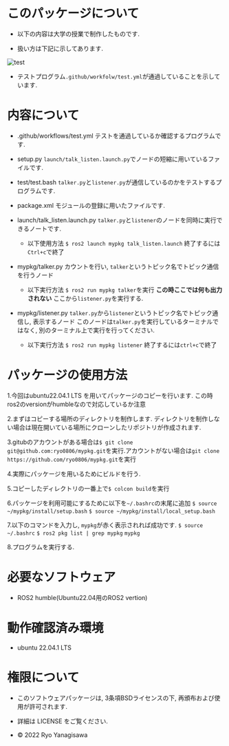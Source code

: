 # このパッケージについて

 * 以下の内容は大学の授業で制作したものです.

 * 扱い方は下記に示してあります.

![test](https://github.com/ryo0806/mypkg/actions/workflows/test.yml/badge.svg)
 * テストプログラム`.github/workfolw/test.yml`が通過していることを示しています.

# 内容について

 * .github/workflows/test.yml
	テストを通過しているか確認するプログラムです.

 * setup.py
	`launch/talk_listen.launch.py`でノードの短縮に用いているファイルです.

 * test/test.bash
	`talker.py`と`listener.py`が通信しているのかをテストするプログラムです.

 * package.xml
	モジュールの登録に用いたファイルです.

 * launch/talk_listen.launch.py
	`talker.py`と`listener`のノードを同時に実行できるノートです.
	* 以下使用方法
	`$ ros2 launch mypkg talk_listen.launch`
	 終了するには`Ctrl+c`で終了

 * mypkg/talker.py
	カウントを行い, `talker`というトピック名でトピック通信を行うノード
	* 以下実行方法
	`$ ros2 run mypkg talker`を実行
	__この時ここでは何も出力されない__
	ここから`listener.py`を実行する.

 * mypkg/listener.py
	`talker.py`から`listener`というトピック名でトピック通信し, 表示するノード
	このノードは`talker.py`を実行しているターミナルではなく, 別のターミナル上で実行を行ってください.
	* 以下実行方法
	`$ ros2 run mypkg listener`
	終了するには`ctrl+c`で終了

# パッケージの使用方法

 1.今回はubuntu22.04.1 LTS を用いてパッケージのコピーを行います.
	この時ros2のversionがhumbleなので対応しているか注意

 2.まずはコピーする場所のディレクトリを制作します. ディレクトリを制作しない場合は現在開いている場所にクローンしたリポジトリが作成されます.

 3.gitubのアカウントがある場合は`$ git clone git@github.com:ryo0806/mypkg.git`を実行.アカウントがない場合は`git clone https://github.com/ryo0806/mypkg.git`を実行

 4.実際にパッケージを用いるためにビルドを行う.

 5.コピーしたディレクトリの一番上で`$ colcon build`を実行

 6.パッケージを利用可能にするために以下を`~/.bashrc`の末尾に追加
	`$ source ~/mypkg/install/setup.bash`
	`$ source ~/mypkg/install/local_setup.bash`

 7.以下のコマンドを入力し, `mypkg`が赤く表示されれば成功です.
	`$ source ~/.bashrc`
	`$ ros2 pkg list | grep mypkg`
	`mypkg` 

 8.プログラムを実行する.

# 必要なソフトウェア

 * ROS2 humble(Ubuntu22.04用のROS2 vertion)

# 動作確認済み環境

 * ubuntu 22.04.1 LTS

# 権限について

 * このソフトウェアパッケージは, 3条項BSDライセンスの下, 再頒布および使用が許可されます.
 * 詳細は LICENSE をご覧ください.

 * © 2022 Ryo Yanagisawa
